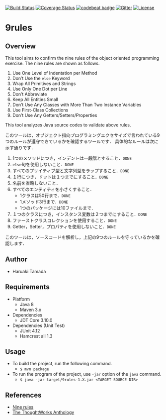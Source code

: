 [![Build Status](https://travis-ci.org/tamada/9rules.svg?branch=master)](https://travis-ci.org/tamada/9rules)
[![Coverage Status](https://coveralls.io/repos/github/tamada/9rules/badge.svg?branch=master)](https://coveralls.io/github/tamada/9rules?branch=master)
[![codebeat badge](https://codebeat.co/badges/7338b3d9-520f-429b-ba55-16aec78615d1)](https://codebeat.co/projects/github-com-tamada-9rules)
[![Gitter](https://badges.gitter.im/9rules/Lobby.svg)](https://gitter.im/9rules/Lobby?utm_source=badge&utm_medium=badge&utm_campaign=pr-badge)
[![License](https://github.com/tamada/9rules/blob/master/LICENSE)](https://img.shields.io/badge/license-Apache%202.0-blue.svg?style=flat)

# 9rules

## Overview

This tool aims to confirm the nine rules of the object oriented programming exercise.
The nine rules are shown as follows.

1. Use One Level of Indentation per Method
2. Don’t Use the ```else``` Keyword
3. Wrap All Primitives and Strings
4. Use Only One Dot per Line
5. Don’t Abbreviate
6. Keep All Entities Small
7. Don’t Use Any Classes with More Than Two Instance Variables
8. Use First-Class Collections
9. Don’t Use Any Getters/Setters/Properties

This tool analyzes Java source codes to validate above rules.

このツールは，オブジェクト指向プログラミングエクセサイズで言われている9つのルールが遵守できているかを確認するツールです．
具体的なルールは次に示す通りです．

1. 1つのメソッドにつき，インデントは一段階とすること．```DONE```
2. ```else```句を使用しないこと．```DONE```
3. すべてのプリイティブ型と文字列型をラップすること．```DONE```
4. １行につき，ドットは１つまでにすること．```DONE```
5. 名前を省略しないこと．
6. すべてのエンティティを小さくすること．
    * 1クラスは50行まで．```DONE```
    * 1メソッド3行まで．```DONE```
    * 1つのパッケージには10ファイルまで．
7. １つのクラスにつき，インスタンス変数は２つまでにすること．```DONE```
8. ファーストクラスコレクションを使用すること．```DONE```
9. Getter，Setter，プロパティを使用しないこと．```DONE```

このツールは，ソースコードを解析し，上記の9つのルールを守っているかを確認します．

## Author

* Haruaki Tamada

## Requirements

* Platform
    * Java 8
    * Maven 3.x
* Dependencies
    * JDT Core 3.10.0
* Dependencies (Unit Test)
    * JUnit 4.12
    * Hamcrest all 1.3

## Usage

* To build the project, run the following command.
    * ```$ mvn package```
* To run the program of the project, use ```-jar``` option of the ```java``` command.
    * ```$ java -jar target/9rules-1.X.jar <TARGET SOURCE DIR>```

## References

* [Nine rules](http://binstock.blogspot.jp/2008/04/perfecting-oos-small-classes-and-short.html)
* [The ThoughtWorks Anthology](http://shop.oreilly.com/product/9781934356142.do)

